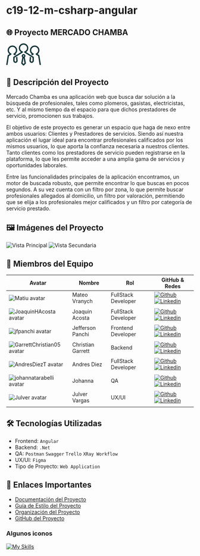 # c19-12-m-csharp-angular

## 🌐 Proyecto MERCADO CHAMBA

<img src="https://github.com/No-Country-simulation/c19-12-m-csharp-angular/blob/main/ASSETS/Group%20120.png" alt="logo Mercado Chamba" />

## 📖 Descripción del Proyecto

Mercado Chamba es una aplicación web que busca dar solución a la búsqueda de profesionales, tales como plomeros, gasistas, electricistas, etc. Y al mismo tiempo da el espacio para que dichos prestadores de servicio, promocionen sus trabajos. 

El objetivo de este proyecto es generar un espacio que haga de nexo entre ambos usuarios: Clientes y Prestadores de servicios. Siendo así nuestra aplicación el lugar ideal para encontrar profesionales calificados por los mismos usuarios, lo que aporta la confianza necesaria a nuestros clientes. Tanto clientes como los prestadores de servicio pueden registrarse en la plataforma, lo que les permite acceder a una amplia gama de servicios y oportunidades laborales.

Entre las funcionalidades principales de la aplicación encontramos, un motor de buscada robusto, que permite encontrar lo que buscas en pocos segundos. A su vez cuenta con un filtro por zona, lo que permite buscar profesionales allegados al domicilio, un filtro por valoración, permitiendo que se elija a los profesionales mejor calificados y un filtro por categoría de servicio prestado. 

## 🖼️ Imágenes del Proyecto

![Vista Principal](ruta/a/la/imagen/vista_principal.png)
![Vista Secundaria](ruta/a/la/imagen/vista_secundaria.png)

## 👥 Miembros del Equipo

| Avatar                        | Nombre   | Rol                    | GitHub & Redes                                                                                                                                                                                          |
| ----------------------------- | -------- | ---------------------- | ------------------------------------------------------------------------------------------------------------------------------------------------------------------------------------------------------- |
| <img width="48" height="48" src="https://avatars.githubusercontent.com/u/69678921?v=4" alt="Matiu avatar" /> | Mateo Vranych | FullStack Developer | [![Github](https://skillicons.dev/icons?i=github)](https://github.com/mateovranych) [![Linkedin](https://skillicons.dev/icons?i=linkedin)](https://www.linkedin.com/in/mateo-vranych-591969243/)                         |
|                               |
| <img width="48" height="48" src="https://avatars.githubusercontent.com/u/125093965?v=4" alt="JoaquinHAcosta avatar" /> | Joaquin Acosta | FullStack Developer | [![Github](https://skillicons.dev/icons?i=github)](https://github.com/JoaquinHAcosta) [![Linkedin](https://skillicons.dev/icons?i=linkedin)](https://www.linkedin.com/in/joaquinhdev/)                |
|                               |
| <img width="48" height="48" src="https://avatars.githubusercontent.com/u/63021907?v=4" alt="jfpanchi avatar" /> | Jefferson Panchi | Frontend Developer | [![Github](https://skillicons.dev/icons?i=github)](https://github.com/jfpanchi) [![Linkedin](https://skillicons.dev/icons?i=linkedin)](in/jefferson-panchi-chacon)                |
|                               |
| <img width="48" height="48" src="https://avatars.githubusercontent.com/u/131719362?v=4" alt="GarrettChristian05 avatar" /> | Christian Garrett | Backend | [![Github](https://skillicons.dev/icons?i=github)](https://github.com/ederromero28) [![Linkedin](https://skillicons.dev/icons?i=linkedin)](https://www.linkedin.com/in/eder-romero-/)                   |
|                               |
| <img width="48" height="48" src="https://avatars.githubusercontent.com/u/139774219?v=4" alt="AndresDiezT avatar" /> | Andres Diez | FullStack Developer | [![Github](https://skillicons.dev/icons?i=github)](https://github.com/AndresDiezT) [![Linkedin](https://skillicons.dev/icons?i=linkedin)](in/andressantiagodiez)         |
|                               |
| <img width="48" height="48" src="https://avatars.githubusercontent.com/u/141964978?v=4" alt="johannatarabelli avatar" /> | Johanna | QA | [![Github](https://skillicons.dev/icons?i=github)](https://github.com/johannatarabelli) [![Linkedin](https://skillicons.dev/icons?i=linkedin)](https://www.linkedin.com/in/johanna-tarabelli-a2501041/) |
|                               |
| <img width="48" height="48" src="https://media.licdn.com/dms/image/D4E03AQFQ0LYgwFQWDA/profile-displayphoto-shrink_400_400/0/1681736743860?e=1726704000&v=beta&t=K66mlpclECtsGg5e41N99m7Ku-_--gu01_UhMzWvvQo" alt="Julver avatar" /> | Julver Vargas | UX/UI | [![Github](https://skillicons.dev/icons?i=github)](https://github.com/julvertv) [![Linkedin](https://skillicons.dev/icons?i=linkedin)](https://www.linkedin.com/in/julvertv/)          |
|                               |

## 🛠️ Tecnologías Utilizadas

- Frontend: `Angular`
- Backend: `.Net` 
- QA: `Postman` `Swagger` `Trello` `XRay Workflow`
- UX/UI: `Figma`
- Tipo de Proyecto: `Web Application`

## 🔗 Enlaces Importantes

- [Documentación del Proyecto](ruta/a/documentacion.pdf)
- [Guía de Estilo del Proyecto](https://www.figma.com/design/6zpFTDPZMJIABz5thVWbsm/MERCADO-CHAMBA?node-id=0-1&t=B9m0kH87pK3vAA2h-0)
- [Organización del Proyecto](https://trello.com/b/JJlgL08E/backlog-c19-12-m-csharp-angular)
- [GitHub del Proyecto](https://github.com/No-Country-simulation/c19-12-m-csharp-angular)

### Algunos iconos

[![My Skills](https://skillicons.dev/icons?i=spring,angular,figma&theme=dark)](https://skillicons.dev)
